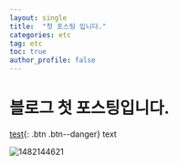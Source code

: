 ```yaml
---
layout: single
title:  "첫 포스팅 입니다."
categories: etc
tag: etc
toc: true
author_profile: false
---
```


# 블로그 첫 포스팅입니다.

[test](https://loadwithwater.github.io/){: .btn .btn--danger} text

![1482144621]({{site.url}}/images/2023-04-26-first/1482144621.jpg)
